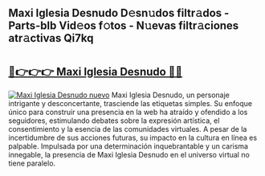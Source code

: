 ## Maxi Iglesia Desnudo D𝚎sn𝚞dos filtr𝚊dos - Parts-blb Vid𝚎os f𝚘tos - N𝚞evas filtr𝚊ciones atr𝚊ctivas Qi7kq

# <h2><a href="http://mb53yp.tromn.icu/?c=Maxi+Iglesia+Desnudo">🔗👉👉👉 Maxi Iglesia Desnudo 🔗🔗</a></h2>

[![Maxi Iglesia Desnudo nuevo](https://i.imgur.com/pEAQMta.gif)](http://mb53yp.tromn.icu/?c=Maxi+Iglesia+Desnudo)
Maxi Iglesia Desnudo, un personaje intrigante y desconcertante, trasciende las etiquetas simples. Su enfoque único para construir una presencia en la web ha atraído y ofendido a los seguidores, estimulando debates sobre la expresión artística, el consentimiento y la esencia de las comunidades virtuales. A pesar de la incertidumbre de sus acciones futuras, su impacto en la cultura en línea es palpable. Impulsada por una determinación inquebrantable y un carisma innegable, la presencia de Maxi Iglesia Desnudo en el universo virtual no tiene paralelo.
